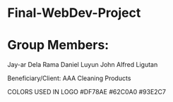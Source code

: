 # Final-WebDev-Project
# Group Members:
Jay-ar Dela Rama
Daniel Luyun 
John Alfred Ligutan

Beneficiary/Client:
AAA Cleaning Products

COLORS USED IN LOGO
#DF78AE
#62C0A0
#93E2C7

